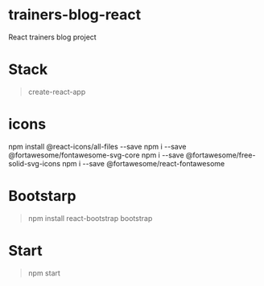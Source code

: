# trainers-blog-react
React trainers blog project

# Stack
>create-react-app

# icons
npm install @react-icons/all-files --save
npm i --save @fortawesome/fontawesome-svg-core
npm i --save @fortawesome/free-solid-svg-icons
npm i --save @fortawesome/react-fontawesome

# Bootstarp
>npm install react-bootstrap bootstrap

# Start
>npm start
